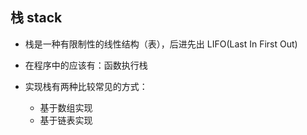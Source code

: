 ## 栈 stack

- 栈是一种有限制性的线性结构（表），后进先出 LIFO(Last In First Out)

- 在程序中的应该有：函数执行栈

- 实现栈有两种比较常见的方式：
  - 基于数组实现
  - 基于链表实现